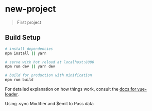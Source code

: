 # new-project

> First project

## Build Setup

``` bash
# install dependencies
npm install || yarn

# serve with hot reload at localhost:8080
npm run dev || yarn dev

# build for production with minification
npm run build
```

For detailed explanation on how things work, consult the [docs for vue-loader](http://vuejs.github.io/vue-loader).


Using .sync Modifier and $emit to Pass data